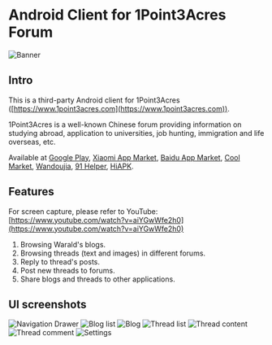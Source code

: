 # Android Client for 1Point3Acres Forum 

![Banner](https://bqe1bw.bn1302.livefilestore.com/y3mix51CZ1GEja9arB1ymRH0YiS7hgakf7aqtkkkf4dvJ1iRMMJR1ASE5pBczX2XyXMWqsjHtWCKsYy4XljNcIelZ3-0xxIAtXVX2VD5mKhuowB9YR-YoMgUnS1ak1GXWZwNAGOwivbN1KrKc8SRp5T0JCoxahz8tG6j2HXVGRX1l4?width=1024&height=500&cropmode=none)

## Intro
This is a third-party Android client for 1Point3Acres ([https://www.1point3acres.com](https://www.1point3acres.com)).

1Point3Acres is a well-known Chinese forum providing information on studying abroad, application to universities, job hunting, immigration and life overseas, etc.

Available at [Google Play](https://play.google.com/store/apps/details?id=naco_siren.github.a1point3acres), [Xiaomi App Market](http://app.mi.com/details?id=nacosiren.github.a1point3acres), [Baidu App Market](http://shouji.baidu.com/software/10756291.html), [Cool Market](http://www.coolapk.com/apk/naco_siren.github.a1point3acres), [Wandoujia](http://www.wandoujia.com/apps/naco_siren.github.a1point3acres), [91 Helper](http://apk.91.com/Soft/Android/naco_siren.github.a1point3acres-1020200.html), [HiAPK](http://apk.hiapk.com/appinfo/naco_siren.github.a1point3acres/1020200).

## Features
For screen capture, please refer to YouTube:
[https://www.youtube.com/watch?v=aiYGwWfe2h0](https://www.youtube.com/watch?v=aiYGwWfe2h0)

1. Browsing Warald's blogs.
2. Browsing threads (text and images) in different forums.
3. Reply to thread's posts.
4. Post new threads to forums.
5. Share blogs and threads to other applications.

## UI screenshots
![Navigation Drawer](https://sx6lpw.bn1302.livefilestore.com/y3m-3SgeC2Qo6earWOn74iSBRMcZfbrGvxjfGHBrfb1v8VUfbXnI6TJ2y-Nt8wfY4hSlU5Oe_-tFON5c09KZQRdZjW8AK2z1GkU6kTW8HhHYlUIlLsdduQs0cXnOUAyDYZJm05Jlcq0tgGhdsnidKXaOwmFS43q6q88XriNSwCP9k8?width=960&height=1570&cropmode=none)
![Blog list](https://bqeybw.bn1302.livefilestore.com/y3mZd3IEkHN0SOH_zCxGZjUyMe_iTnAa-tnmzNAYwvajfHvFBX9YefltHP4hyFpn-oG1ZaKzozbqqh5OSJVXKDgcfnUrS4ICPH3ify3PRFaqv-Ukdf3acejO-cWSX4116DWJ8rcxPMJQbzauRUWCnlKGkRsb78pKyVGqXwPNO3CLeE?width=960&height=1570&cropmode=none)
![Blog](https://ohtzqg.bn1302.livefilestore.com/y3mPWVQvyJxdlnR5xfqmisxDW3GA-mk2u6z8W3ajOpvkv7FqjZCoffdR-UV3xxBcztrKn600qbw-Fpv5vj5bPS4jAjwuk9wbTH9e-R-uAdGHx2LRsYBl5H2Xllcitd-hvTj9dxwZX2UsFNba-ubmNQ_BBgJaMA8_7OkYZvRZHzXgWI?width=960&height=1570&cropmode=none)
![Thread list](https://qjdgeg.bn1302.livefilestore.com/y3mU1M6kbpigHdHvYomDHXla2ROKtkDVIRLJQ4B9DmUI3IE2J81v2VbVlbTCByPxyAiD5yprKzLjl4Iia_Wloxc1mVUj2ecwJdxtGHtBZaJxRb3NzvyUSDbTDj0tVUGXA7ruviKKuTVZTQZuGf5UFZNlSf06VhfxUE9H9uGJMhc2PI?width=960&height=1570&cropmode=none)
![Thread content](https://sx6opw.bn1302.livefilestore.com/y3mTxni2ix2ED0NOQ1zPJFS_DM1ZSkFLtY3z0E8vBZMpVdbI8Q5EnFtG21C0X-J4-muvrgNPVT4zafZjKogQ_Wi70sV8zLIOjXvXDxSIqCMWfPO7IxmM1dz4rXJotnKIBAJ9mhfHVQZUiVuWycclM7lhQVYBN4vk3FFht4vovUAfpw?width=960&height=1570&cropmode=none)
![Thread comment](https://5pi1sg.bn1302.livefilestore.com/y3mc9J_8ko6lHORv8kJI9GAaeJa9fl48I7pE2WFsGyjqjlEkMSt9zSoSsyY2wK7mAXL5NTjURAFKpX5imv4ztlS4_cknLjaZzP5Ehau1kviTCvuHN_TiN0R0aedaMVemsslmDG5nP8lly3Gs9JCEpH6o2Q8kOAykizhGs_RBl3gPTA?width=960&height=1570&cropmode=none)
![Settings](https://1msr7w.bn1302.livefilestore.com/y3mSlpz1JEBTBNODd4caQ1YaxWxFff3x8OnFdm31vwnbAFWY2ZcUKjAxuUV8XqdM5376AIMtV307YcVJCAqBsTA1WAcY1wiuz7U43rU1R2Vpv7eQO0LfhPE7I729XyjoKII1cAV6BuwZfZIRw8BKHlhV3yN9vt3lRwVKmlZ81z3P3M?width=960&height=1570&cropmode=none)
